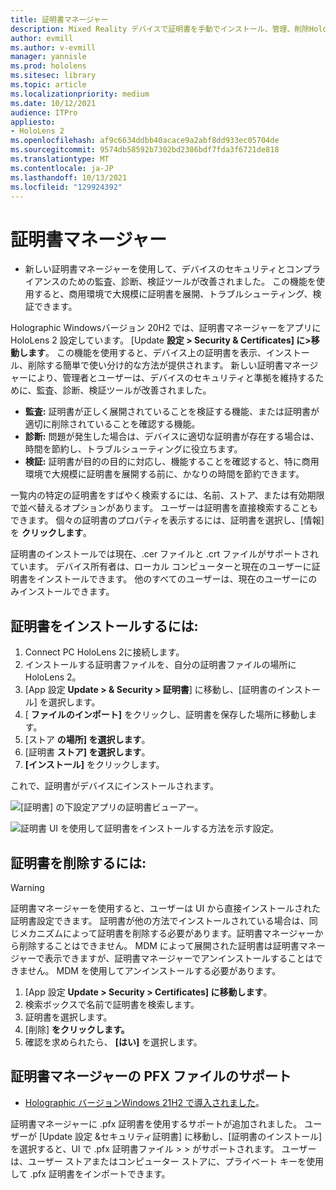 ```yaml
---
title: 証明書マネージャー
description: Mixed Reality デバイスで証明書を手動でインストール、管理、削除HoloLens 2する方法について学習します。
author: evmill
ms.author: v-evmill
manager: yannisle
ms.prod: hololens
ms.sitesec: library
ms.topic: article
ms.localizationpriority: medium
ms.date: 10/12/2021
audience: ITPro
appliesto:
- HoloLens 2
ms.openlocfilehash: af9c6634ddbb40acace9a2abf8dd933ec05704de
ms.sourcegitcommit: 9574db58592b7302bd2386bdf7fda3f6721de818
ms.translationtype: MT
ms.contentlocale: ja-JP
ms.lasthandoff: 10/13/2021
ms.locfileid: "129924392"
---
```

# <a name="certificate-manager"></a>証明書マネージャー

- 新しい証明書マネージャーを使用して、デバイスのセキュリティとコンプライアンスのための監査、診断、検証ツールが改善されました。 この機能を使用すると、商用環境で大規模に証明書を展開、トラブルシューティング、検証できます。

Holographic Windowsバージョン 20H2 では、証明書マネージャーをアプリにHoloLens 2 設定しています。 [Update **設定 > Security & Certificates] に>移動します**。 この機能を使用すると、デバイス上の証明書を表示、インストール、削除する簡単で使い分け的な方法が提供されます。 新しい証明書マネージャーにより、管理者とユーザーは、デバイスのセキュリティと準拠を維持するために、監査、診断、検証ツールが改善されました。

-   **監査:** 証明書が正しく展開されていることを検証する機能、または証明書が適切に削除されていることを確認する機能。
-   **診断:** 問題が発生した場合は、デバイスに適切な証明書が存在する場合は、時間を節約し、トラブルシューティングに役立ちます。
-   **検証:** 証明書が目的の目的に対応し、機能することを確認すると、特に商用環境で大規模に証明書を展開する前に、かなりの時間を節約できます。

一覧内の特定の証明書をすばやく検索するには、名前、ストア、または有効期限で並べ替えるオプションがあります。 ユーザーは証明書を直接検索することもできます。 個々の証明書のプロパティを表示するには、証明書を選択し、[情報] を **クリックします**。

証明書のインストールでは現在、.cer ファイルと .crt ファイルがサポートされています。 デバイス所有者は、ローカル コンピューターと現在のユーザーに証明書をインストールできます。 他のすべてのユーザーは、現在のユーザーにのみインストールできます。

## <a name="to-install-a-certificate"></a>証明書をインストールするには:

1.  Connect PC HoloLens 2に接続します。
1.  インストールする証明書ファイルを、自分の証明書ファイルの場所にHoloLens 2。
1.  [App 設定 **Update > & Security > 証明書**] に移動し、[証明書のインストール] を選択します。
1.  [ **ファイルのインポート]** をクリックし、証明書を保存した場所に移動します。
1.  [ストア **の場所] を選択します**。
1.  [証明書 **ストア] を選択します**。
1.  **[インストール]** をクリックします。

これで、証明書がデバイスにインストールされます。

![[証明書] の下設定アプリの証明書ビューアー。](images/certificate-viewer-device.jpg)

![証明書 UI を使用して証明書をインストールする方法を示す設定。](images/certificate-device-install.jpg)

## <a name="to-remove-a-certificate"></a>証明書を削除するには:

> [!WARNING]
> 証明書マネージャーを使用すると、ユーザーは UI から直接インストールされた証明書設定できます。 証明書が他の方法でインストールされている場合は、同じメカニズムによって証明書を削除する必要があります。証明書マネージャーから削除することはできません。 MDM によって展開された証明書は証明書マネージャーで表示できますが、証明書マネージャーでアンインストールすることはできません。 MDM を使用してアンインストールする必要があります。

1. [App 設定 **Update > Security > Certificates] に移動します**。
1. 検索ボックスで名前で証明書を検索します。
1. 証明書を選択します。
1. [削除] **をクリックします。**
1. 確認を求められたら、 **[はい]** を選択します。

## <a name="pfx-file-support-for-certificate-manager"></a>証明書マネージャーの PFX ファイルのサポート

- [Holographic バージョンWindows 21H2 で導入されました](hololens-release-notes.md#windows-holographic-version-21h2)。

 証明書マネージャーに .pfx 証明書を使用するサポートが追加されました。 ユーザーが [Update 設定 &セキュリティ証明書] に移動し、[証明書のインストール] を選択すると、UI で .pfx 証明書ファイル  >    >  がサポートされます。 
ユーザーは、ユーザー ストアまたはコンピューター ストアに、プライベート キーを使用して .pfx 証明書をインポートできます。